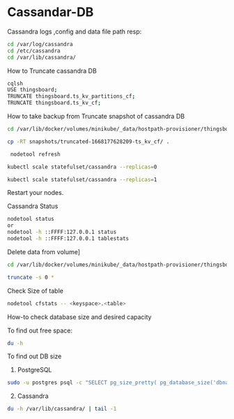 # Cassandar-DB

Cassandra logs ,config and data file path resp:

```bash
cd /var/log/cassandra
cd /etc/cassandra
cd /var/lib/cassandra/

```

How to Truncate cassandra DB
```bash
cqlsh
USE thingsboard;
TRUNCATE thingsboard.ts_kv_partitions_cf;
TRUNCATE thingsboard.ts_kv_cf;
```

How to take backup from Truncate snapshot of cassandra DB
```bash
cd /var/lib/docker/volumes/minikube/_data/hostpath-provisioner/thingsboard/cassandra-data-cassandra-0/data/thingsboard/ts_kv_cf-53b137c05f3211ed9d54b565838241ff
```
```bash
cp -RT snapshots/truncated-1668177628209-ts_kv_cf/ .
```
```bash
 nodetool refresh 
```
```bash
kubectl scale statefulset/cassandra --replicas=0
```
```bash
kubectl scale statefulset/cassandra --replicas=1
```
Restart your nodes.

Cassandra Status
```bash
nodetool status
or
nodetool -h ::FFFF:127.0.0.1 status
nodetool -h ::FFFF:127.0.0.1 tablestats
```

Delete data from volume]
```bash
cd /var/lib/docker/volumes/minikube/_data/hostpath-provisioner/thingsboard/cassandra-data-cassandra-1/data/thingsboard/ts_kv_cf-53b137c05f3211ed9d54b565838241ff

```
```bash
truncate -s 0 *

```
Check Size of table 
```bash
nodetool cfstats -- <keyspace>.<table>
```
How-to check database size and desired capacity

To find out free space:
```bash
du -h
```
To find out DB size

1. PostgreSQL
```bash
sudo -u postgres psql -c "SELECT pg_size_pretty( pg_database_size('dbname') );"
```
2. Cassandra
```bash
du -h /var/lib/cassandra/ | tail -1
```

